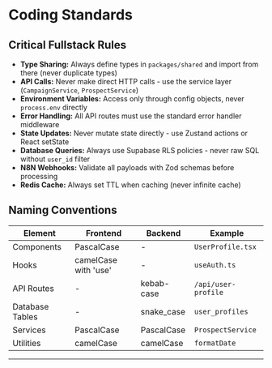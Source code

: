 # Coding Standards

## Critical Fullstack Rules

- **Type Sharing:** Always define types in `packages/shared` and import from there (never duplicate types)
- **API Calls:** Never make direct HTTP calls - use the service layer (`CampaignService`, `ProspectService`)
- **Environment Variables:** Access only through config objects, never `process.env` directly
- **Error Handling:** All API routes must use the standard error handler middleware
- **State Updates:** Never mutate state directly - use Zustand actions or React setState
- **Database Queries:** Always use Supabase RLS policies - never raw SQL without `user_id` filter
- **N8N Webhooks:** Validate all payloads with Zod schemas before processing
- **Redis Cache:** Always set TTL when caching (never infinite cache)

## Naming Conventions

| Element | Frontend | Backend | Example |
|---------|----------|---------|---------|
| Components | PascalCase | - | `UserProfile.tsx` |
| Hooks | camelCase with 'use' | - | `useAuth.ts` |
| API Routes | - | kebab-case | `/api/user-profile` |
| Database Tables | - | snake_case | `user_profiles` |
| Services | PascalCase | PascalCase | `ProspectService` |
| Utilities | camelCase | camelCase | `formatDate` |

---
